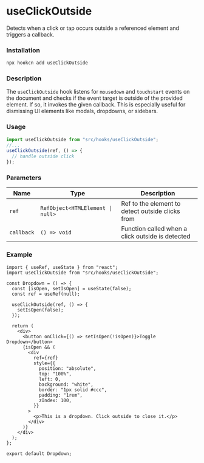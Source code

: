# useClickOutside

Detects when a click or tap occurs outside a referenced element and triggers a callback.

### Installation

```bash
npx hookcn add useClickOutside
```

### Description

The `useClickOutside` hook listens for `mousedown` and `touchstart` events on the document and checks if the event target is outside of the provided element. If so, it invokes the given callback. This is especially useful for dismissing UI elements like modals, dropdowns, or sidebars.

### Usage

```ts
import useClickOutside from "src/hooks/useClickOutside";
//...
useClickOutside(ref, () => {
  // handle outside click
});
```

### Parameters

| Name       | Type                             | Description                                      |
| ---------- | -------------------------------- | ------------------------------------------------ |
| `ref`      | `RefObject<HTMLElement \| null>` | Ref to the element to detect outside clicks from |
| `callback` | `() => void`                     | Function called when a click outside is detected |

### Example

```tsx
import { useRef, useState } from "react";
import useClickOutside from "src/hooks/useClickOutside";

const Dropdown = () => {
  const [isOpen, setIsOpen] = useState(false);
  const ref = useRef(null);

  useClickOutside(ref, () => {
    setIsOpen(false);
  });

  return (
    <div>
      <button onClick={() => setIsOpen(!isOpen)}>Toggle Dropdown</button>
      {isOpen && (
        <div
          ref={ref}
          style={{
            position: "absolute",
            top: "100%",
            left: 0,
            background: "white",
            border: "1px solid #ccc",
            padding: "1rem",
            zIndex: 100,
          }}
        >
          <p>This is a dropdown. Click outside to close it.</p>
        </div>
      )}
    </div>
  );
};

export default Dropdown;
```
